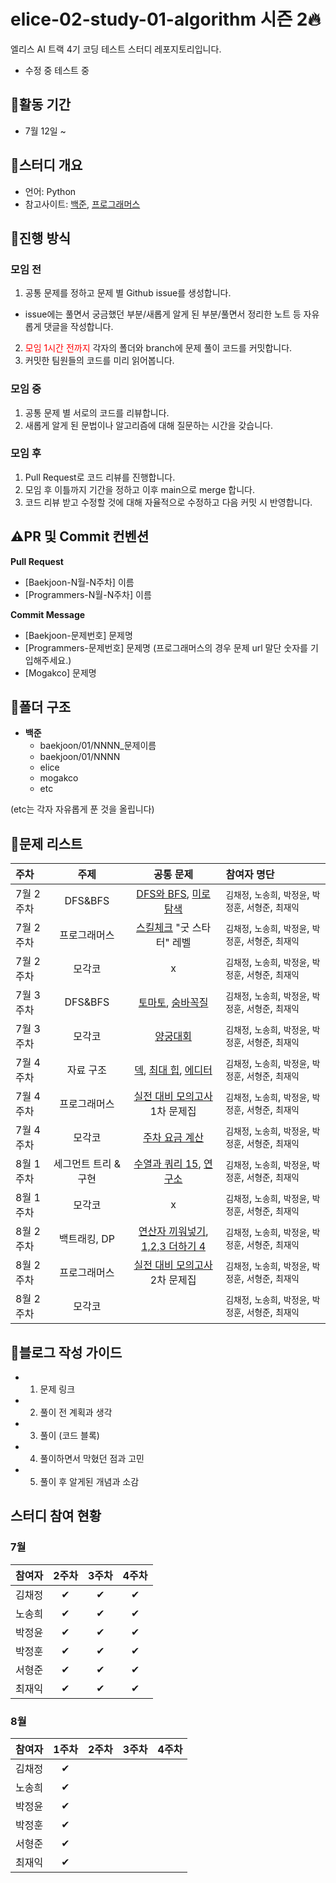 # elice-02-study-01-algorithm 시즌 2🔥

엘리스 AI 트랙 4기 코딩 테스트 스터디 레포지토리입니다.

- 수정 중 테스트 중

## 🔶활동 기간

- 7월 12일 ~

## 🔶스터디 개요

- 언어: Python
- 참고사이트: [백준](https://www.acmicpc.net/), [프로그래머스](https://programmers.co.kr/)

## 🔶진행 방식

### 모임 전

1. 공통 문제를 정하고 문제 별 Github issue를 생성합니다.

- issue에는 풀면서 궁금했던 부분/새롭게 알게 된 부분/풀면서 정리한 노트 등 자유롭게 댓글을 작성합니다.

2. <span style="color:red">모임 1시간 전까지</span> 각자의 폴더와 branch에 문제 풀이 코드를 커밋합니다.
3. 커밋한 팀원들의 코드를 미리 읽어봅니다.

### 모임 중

1. 공통 문제 별 서로의 코드를 리뷰합니다.
2. 새롭게 알게 된 문법이나 알고리즘에 대해 질문하는 시간을 갖습니다.

### 모임 후

1. Pull Request로 코드 리뷰를 진행합니다.
2. 모임 후 이틀까지 기간을 정하고 이후 main으로 merge 합니다.
3. 코드 리뷰 받고 수정할 것에 대해 자율적으로 수정하고 다음 커밋 시 반영합니다.

## ⚠️PR 및 Commit 컨벤션

**Pull Request**

- [Baekjoon-N월-N주차] 이름
- [Programmers-N월-N주차] 이름

**Commit Message**

- [Baekjoon-문제번호] 문제명
- [Programmers-문제번호] 문제명
  (프로그래머스의 경우 문제 url 말단 숫자를 기입해주세요.)
- [Mogakco] 문제명

## 📂폴더 구조

- **백준**
  - baekjoon/01/NNNN\_문제이름
  - baekjoon/01/NNNN
  - elice
  - mogakco
  - etc

(etc는 각자 자유롭게 푼 것을 올립니다)

## 📑문제 리스트


| 주차 | 주제 | 공통 문제 | 참여자 명단 |
| :---- | :------------------: |:--------------------------------------------------------------------------------------------------------------------------------------------------------------------------------------------------------------: | :--------------------------------------------------------- |
| 7월 2주차 | DFS&BFS |[DFS와 BFS](https://www.acmicpc.net/problem/1260), [미로 탐색](https://www.acmicpc.net/problem/2178)|  `김채정`, `노송희`, `박정윤`, `박정훈`, `서형준`, `최재익` |
| 7월 2주차 | 프로그래머스 |[스킬체크](https://programmers.co.kr/skill_checks) "굿 스타터" 레벨 |  `김채정`, `노송희`, `박정윤`, `박정훈`, `서형준`, `최재익` |
| 7월 2주차 | 모각코 | x |  `김채정`, `노송희`, `박정윤`, `박정훈`, `서형준`, `최재익` |
| 7월 3주차 | DFS&BFS | [토마토](https://www.acmicpc.net/problem/7569), [숨바꼭질](https://www.acmicpc.net/problem/1697) | `김채정`, `노송희`, `박정윤`, `박정훈`, `서형준`, `최재익` |
| 7월 3주차 | 모각코 |[양궁대회](https://school.programmers.co.kr/learn/courses/30/lessons/92342) |  `김채정`, `노송희`, `박정윤`, `박정훈`, `서형준`, `최재익` |
| 7월 4주차 | 자료 구조 |[덱](https://www.acmicpc.net/problem/10866), [최대 힙](https://www.acmicpc.net/problem/11279), [에디터](https://www.acmicpc.net/problem/1406) | `김채정`, `노송희`, `박정윤`, `박정훈`, `서형준`, `최재익` |
| 7월 4주차 | 프로그래머스 |[실전 대비 모의고사](https://career.programmers.co.kr/competitions/2627) 1차 문제집 | `김채정`, `노송희`, `박정윤`, `박정훈`, `서형준`, `최재익` |
| 7월 4주차 | 모각코 |[주차 요금 계산](https://school.programmers.co.kr/learn/courses/30/lessons/92341) |  `김채정`, `노송희`, `박정윤`, `박정훈`, `서형준`, `최재익` |
| 8월 1주차 | 세그먼트 트리 & 구현 |[수열과 쿼리 15](https://www.acmicpc.net/problem/14427), [연구소](https://www.acmicpc.net/problem/14502) | `김채정`, `노송희`, `박정윤`, `박정훈`, `서형준`, `최재익` |
| 8월 1주차 | 모각코 | x |  `김채정`, `노송희`, `박정윤`, `박정훈`, `서형준`, `최재익` |
| 8월 2주차 | 백트래킹, DP |[연산자 끼워넣기](https://www.acmicpc.net/problem/14888), [1,2,3 더하기 4](https://www.acmicpc.net/problem/15989) | `김채정`, `노송희`, `박정윤`, `박정훈`, `서형준`, `최재익` |
| 8월 2주차 | 프로그래머스 |[실전 대비 모의고사](https://career.programmers.co.kr/competitions/2627) 2차 문제집 | `김채정`, `노송희`, `박정윤`, `박정훈`, `서형준`, `최재익` |
| 8월 2주차 | 모각코 | |  `김채정`, `노송희`, `박정윤`, `박정훈`, `서형준`, `최재익` |


## 🦮블로그 작성 가이드

- 1. 문제 링크
- 2. 풀이 전 계획과 생각
- 3. 풀이 (코드 블록)
- 4. 풀이하면서 막혔던 점과 고민
- 5. 풀이 후 알게된 개념과 소감

## 스터디 참여 현황

### 7월

| 참여자 | 2주차 | 3주차 | 4주차 |
| :----- | :---: | :---: | :---: |
| 김채정 | ✔ | ✔ | ✔ |
| 노송희 | ✔ | ✔ | ✔ |
| 박정윤 | ✔ | ✔ | ✔ |
| 박정훈 | ✔ | ✔ | ✔ |
| 서형준 | ✔ | ✔ | ✔ |
| 최재익 | ✔ | ✔ | ✔ |

### 8월

| 참여자 | 1주차 | 2주차 | 3주차 | 4주차 |
| :----- | :---: | :---: | :---: | :---: |
| 김채정 | ✔ |   |   |   |
| 노송희 | ✔ |   |   |   |
| 박정윤 | ✔ |   |   |   |
| 박정훈 | ✔ |   |   |   |
| 서형준 | ✔ |   |   |   |
| 최재익 | ✔ |   |   |   |
